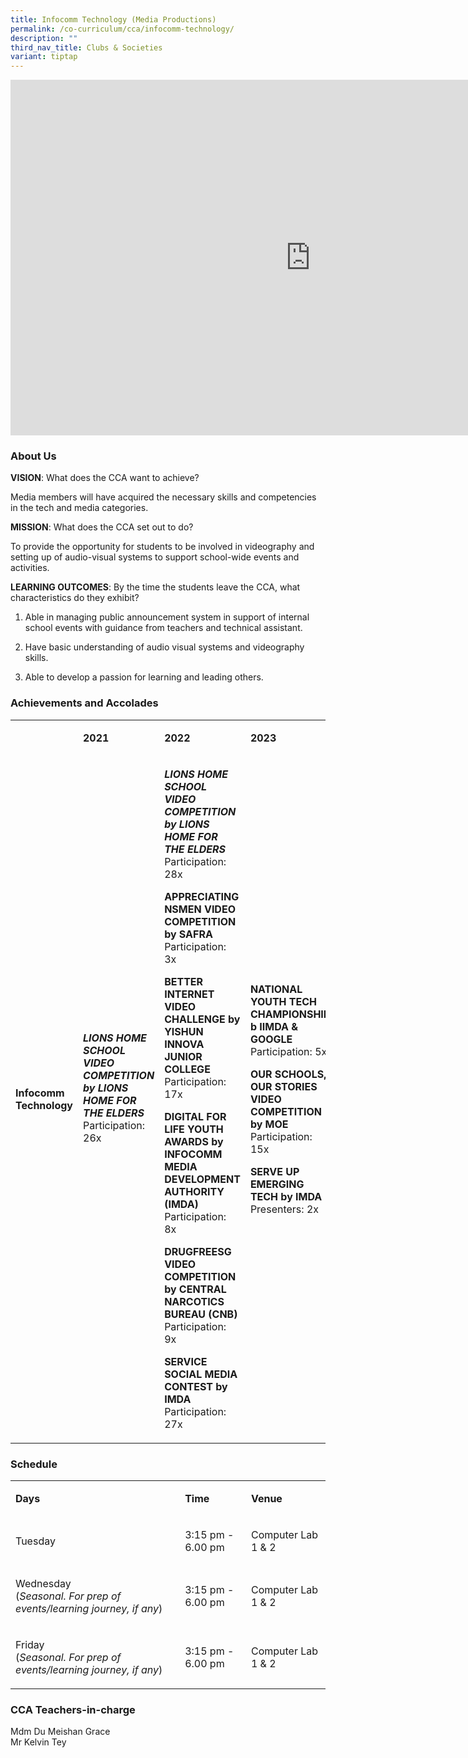 ```yaml
---
title: Infocomm Technology (Media Productions)
permalink: /co-curriculum/cca/infocomm-technology/
description: ""
third_nav_title: Clubs & Societies
variant: tiptap
---
```

<div class="iframe-wrapper">
<iframe height="569" width="960" allowfullscreen="true" frameborder="0" src="https://docs.google.com/presentation/d/1YOzuvRbKSmaRVl--NqZFqu0bYOhA-WwJY-9h1dV8Aw8/embed?start=true&amp;loop=true&amp;delayms=3000"></iframe>
</div>
<h3>About Us</h3>
<p><strong>VISION</strong>: What does the CCA want to achieve?&nbsp;</p>
<p>Media members will have acquired the necessary skills and competencies
in the tech and media categories.</p>
<p><strong>MISSION</strong>: What does the CCA set out to do?</p>
<p>To provide the opportunity for students to be involved in videography
and setting up of audio-visual systems to support school-wide events and
activities.</p>
<p><strong>LEARNING OUTCOMES</strong>: By the time the students leave the
CCA, what characteristics do they exhibit?</p>
<ol data-tight="true" class="tight">
<li>
<p>Able in managing public announcement system in support of internal school
events with guidance from teachers and technical assistant.</p>
</li>
<li>
<p>Have basic understanding of audio visual systems and videography skills.</p>
</li>
<li>
<p>Able to develop a passion for learning and leading others.</p>
</li>
</ol>
<h3>Achievements and Accolades</h3>
<table style="minWidth: 100px">
<colgroup>
<col>
<col>
<col>
<col>
</colgroup>
<tbody>
<tr>
<td rowspan="1" colspan="1">
<p><strong>&nbsp;</strong>
</p>
</td>
<td rowspan="1" colspan="1">
<p><strong>2021</strong>
</p>
</td>
<td rowspan="1" colspan="1">
<p><strong>2022</strong>
</p>
</td>
<td rowspan="1" colspan="1">
<p><strong>2023</strong>
</p>
</td>
</tr>
<tr>
<td rowspan="1" colspan="1">
<p><strong>Infocomm Technology</strong>
</p>
</td>
<td rowspan="1" colspan="1">
<p><strong><em>LIONS HOME SCHOOL VIDEO COMPETITION by LIONS HOME FOR THE ELDERS</em></strong>
<br>Participation: 26x</p>
<p><strong>&nbsp;</strong>
</p>
</td>
<td rowspan="1" colspan="1">
<p><strong><em>LIONS HOME SCHOOL VIDEO COMPETITION by LIONS HOME FOR THE ELDERS</em></strong>
<br>Participation: 28x</p>
<p></p>
<p><strong>APPRECIATING NSMEN VIDEO COMPETITION by SAFRA</strong>
<br>Participation: 3x</p>
<p></p>
<p><strong>BETTER INTERNET VIDEO CHALLENGE by YISHUN INNOVA JUNIOR COLLEGE</strong>
<br>Participation: 17x</p>
<p></p>
<p><strong>DIGITAL FOR LIFE YOUTH AWARDS by INFOCOMM MEDIA DEVELOPMENT AUTHORITY (IMDA)</strong>
<br>Participation: 8x</p>
<p></p>
<p><strong>DRUGFREESG VIDEO COMPETITION by CENTRAL NARCOTICS BUREAU (CNB)</strong>
<br>Participation: 9x</p>
<p></p>
<p><strong>SERVICE SOCIAL MEDIA CONTEST by IMDA</strong>
<br>Participation: 27x</p>
</td>
<td rowspan="1" colspan="1">
<p><strong>NATIONAL YOUTH TECH CHAMPIONSHIP b IIMDA &amp; GOOGLE</strong>
<br>Participation: 5x</p>
<p></p>
<p><strong>OUR SCHOOLS, OUR STORIES VIDEO COMPETITION by MOE</strong>
<br>Participation: 15x</p>
<p></p>
<p><strong>SERVE UP EMERGING TECH by IMDA</strong>
<br>Presenters: 2x</p>
</td>
</tr>
</tbody>
</table>
<h3>Schedule</h3>
<table style="minWidth: 75px">
<colgroup>
<col>
<col>
<col>
</colgroup>
<tbody>
<tr>
<td rowspan="1" colspan="1">
<p><strong>Days</strong>
</p>
</td>
<td rowspan="1" colspan="1">
<p><strong>Time</strong>
</p>
</td>
<td rowspan="1" colspan="1">
<p><strong>Venue</strong>
</p>
</td>
</tr>
<tr>
<td rowspan="2" colspan="1">
<p>Tuesday</p>
</td>
<td rowspan="2" colspan="1">
<p>3:15 pm - 6.00 pm</p>
</td>
<td rowspan="2" colspan="1">
<p>Computer Lab 1 &amp; 2</p>
</td>
</tr>
<tr></tr>
<tr>
<td rowspan="1" colspan="1">
<p>Wednesday
<br>(<em>Seasonal. For prep of events/learning journey, if any</em>)</p>
</td>
<td rowspan="1" colspan="1">
<p>3:15 pm - 6.00 pm</p>
</td>
<td rowspan="1" colspan="1">
<p>Computer Lab 1 &amp; 2</p>
</td>
</tr>
<tr>
<td rowspan="1" colspan="1">
<p>Friday
<br>(<em>Seasonal. For prep of events/learning journey, if any</em>)</p>
</td>
<td rowspan="1" colspan="1">
<p>3:15 pm - 6.00 pm</p>
</td>
<td rowspan="1" colspan="1">
<p>Computer Lab 1 &amp; 2</p>
</td>
</tr>
</tbody>
</table>
<h3>CCA Teachers-in-charge</h3>
<p>Mdm Du Meishan Grace
<br>Mr Kelvin Tey</p>